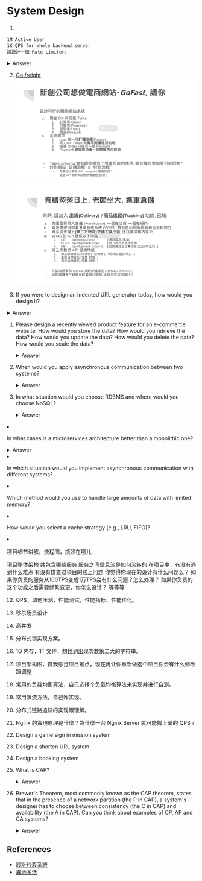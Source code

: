 # System Design

1. 
```
1M Active User
1K QPS for whole backend server
請設計一個 Rate Limiter。
```
<details>
<summary>Answer</summary>
    常見作法能使用token bucket, 設定初始bucket容量為N, 以固定速率去填充token. 每次請求則需要取得token才能請求,否則拒絕請求http 429 too many requests
    使用go還在實驗草驗階段的time/rate來示意
	範例程式碼: /SystemDesign/Q1%20RateLimit/
</details>

2. [Go freight](https://gocreating.lation.app/blog/interview/go-freight)
![go-freight](images/system-design-page-1.png)
![go-freight2](images/system-design-page-2.png)

3. If you were to design an indented URL generator today, how would you design it?

<details>
<summary>Answer</summary>
  1. 短網址基本上就兩種API, 生成短網址跟用短網址查詢轉址
  2. 因此我會思考的點是
     1. 怎樣讓表內的資料盡可能按照時間拆分, 就能作到時間意義上的冷熱分離
     2. 怎樣產生一個hash value, 可以0碰撞或者很低的碰撞機率, 且又具有時間意義
     3. 怎樣在短網址查詢就能透過演算法不經過任何儲存查找, 就過濾掉必定不存在的無聊查詢?
     4. 查詢的QPS要足夠高; 資料表單表數量盡量可預估, 搬移資料時不會影響熱表的表現
  3. 直覺採用Snowflake uint64 bit產生器
     1. 參考說明 https://ithelp.ithome.com.tw/articles/10236876
     2. 因為剛好裡面區塊有時間
     3. 是整數型別, size最大才8bytes
     4. 時間別回退的話, 就是0conflict
  4. 採用Base58 encode/decode, 把snowflakeid做encode
  5. 查詢短網址則base58 decode, 取得Snowflake id查表做502redirect
</details>

1. Please design a recently viewed product feature for an e-commerce website. How would you store the data? How would you retrieve the data? How would you update the data? How would you delete the data? How would you scale the data?
    <details>
    <summary>Answer</summary>

    </details>

2. When would you apply asynchronous communication between two systems? 
    <details>
    <summary>Answer</summary>
      In asynchronous communications, the client sends a request to the server (typically requiring lengthy processing), while receiving a delivery acknowledgment immediately.
      After the client receives the acknowledgment, it carries on with other tasks and will be notified eventually when the server finishes processing the request. The main benefit of asynchronous communications is improved performance.
      Asynchronous communications can be applied in situations where the response is not required immediately, and the current process can continue without the response. Real-world examples can include email, Slack, and other messaging platforms.
    </details>

  1. In what situation would you choose RDBMS and where would you choose NoSQL?
    <details>
    <summary>Answer</summary>
      ACID與BASE的取捨
      1. 考慮修改的一致性容許情況
         1. 只能強一致性, RDBMS全都保證
         2. 允許BASE最終一致, 可考慮NoSQL
      2. 應用程式能作到only append record, don't modify past record
         1. 那具備horizontal scaling 和 high throughput優勢的NoSQL自然是最能體驗優勢的
      CAP的考量
      1. RDBMS必然具備C一致性的優勢, NoSQL都是以BASE為主
      2. RDBMS可以透過主主互備,主從架構, 叢集架構來確保A可用性; NoSQL則是有多分Replica sets來確保可用性
      3. RDBMS基本不會特別在P網路分區容錯上做努力, 這種情況發生只能靠手動恢復; NoSQL能用像RAFT等機制來確保
      RAFT簡單參考 https://ithelp.ithome.com.tw/articles/10239673
    </details>
  2. In what cases is a microservices architecture better than a monolithic one?
     <details><summary>Answer</summary>
        A monolithic application is constructed as a cohesive entity, whereas a microservices architecture comprises smaller, individually deployable services.

        Microservices are not a panacea, but they alleviate many issues for developing software and businesses.

        Because a microservices architecture is made up of pieces that run separately, each service may be built, upgraded, distributed, and scaled independently of the others. Software upgrades may be carried out more often, resulting in higher dependability, availability, and performance.

        They are therefore perfect for big data apps, modernization and phasing out of legacy apps (for example, those typically upgraded by Salesforce developers), real-time data processing, adoption of the DevOps model, multi-group developments, and other projects that require the unique benefits offered by microservices.l-world examples can include email, Slack, and other messaging platforms.
      </details> 
3. In which situation would you implement asynchronous communication with different systems?
4. Which method would you use to handle large amounts of data with limited memory?
5.  How would you select a cache strategy (e.g., LRU, FIFO)?
6.  项目细节讲解，流程图，瓶颈在哪儿

项目整体架构 共包含哪些服务 服务之间信息流是如何流转的 在项目中，有没有遇到什么难点 有没有排查过项目的线上问题 你觉得你现在的设计有什么问题么？ 如果你负责的服务从100TPS变成1万TPS会有什么问题？怎么处理？ 如果你负责的这个功能之后需要频繁变更，你怎么设计？ 等等等

12. QPS，如何压测，性能测试，性能指标，性能优化。
13. 秒杀场景设计
14. 高并发
15. 分布式锁实现方案。
16. 1G 内存，1T 文件，想找到出现次数第二大的字符串。
17. 项目架构图，自我感觉项目难点，现在再让你重新做这个项目你会有什么修改跟调整
18. 常用的负载均衡算法，自己选择个负载均衡算法来实现并进行自测。
19. 常用限流方法，自己咋实现。
29. 分布式链路追踪的实现跟理解。
30. Nginx 的實現原理是什麼？為什麼一台 Nginx Server 就可能撐上萬的 QPS？
31. Design a game sign in mission system
32. Design a shorten URL system
33. Design a booking system
34. What is CAP?
    <details><summary>Answer</summary>
    - Consistency: A read is guaranteed to return the most recent write for a given client
    - Availability: A non-failing node will return a reasonable response within a reasonable amount of time (no error or timeout).
    - Partition Tolerance: The system continues to operate despite an arbitrary number of messages being dropped (or delayed) by the network between nodes.

    According to the CAP theorem, a distributed data store can only provide two of the three guarantees. In other words, it is impossible for a distributed data store to simultaneously provide all three guarantees.
    <details>

35. Brewer's Theorem, most commonly known as the CAP theorem, states that in the presence of a network partition (the P in CAP), a system's designer has to choose between consistency (the C in CAP) and availability (the A in CAP). Can you think about examples of CP, AP and CA systems?
    <details><summary>Answer</summary>
    - CP: Means the system can ensure consistency and partition tolerance, but not availability. In this case, the system will not respond to the client when the network partition occurs.
    example: 
    - AP: Means that the system will continue to operate despite an arbitrary number of messages being dropped (or delayed) by the network between nodes. The response may not be the most recent write, but it will be a reasonable response.
    - CA: Means user will get response and write data, the partition will not work. But since we are discussing distributed system, the partition will happen, so CA is not a good choice.
    </details>

## References
- [設計秒殺系統](https://mp.weixin.qq.com/s/kWqgzMw4qKek7QUfkDSwNg)
- [異地多活](https://mp.weixin.qq.com/s/T6mMDdtTfBuIiEowCpqu6Q)
